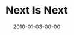 ---
layout: message
category: message
series: "Next"
title: "Next Is Next"
date: 2010-01-03-00-00
message_id: 595
sc-permalink-url: "http://soundcloud.com/crdschurch/next-is-next"
audio: "http://s3.amazonaws.com/crossroads-media/messages/audio/Next1.mp3"
audio-duration: "41:01"
description: "Brian Tome discusses what it means to do what's next instead of worrying about what's five steps ahead."
video: "http://s3.amazonaws.com/crossroads-media/messages/video/Next1.mp4"
video-duration: "41:01"
yt-embed-url: "//www.youtube.com/embed/u96tHyLDyRA"
video-image: "http://s3.amazonaws.com/crossroads-media/images/Next1-still.jpg"
tag: 
 - tome
explicit: false
---